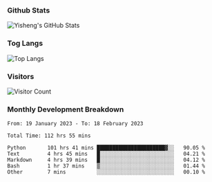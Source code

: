 ### Github Stats
![Yisheng's GitHub Stats](https://github-readme-stats-9qabuvhk1-gongyisheng.vercel.app/api?username=gongyisheng&count_private=true&show_icons=true)
### Tog Langs
![Top Langs](https://github-readme-stats-9qabuvhk1-gongyisheng.vercel.app/api/top-langs/?username=gongyisheng&layout=compact)
### Visitors
![Visitor Count](https://profile-counter.glitch.me/gongyisheng/count.svg)
### Monthly Development Breakdown
<!--START_SECTION:waka-->

```text
From: 19 January 2023 - To: 18 February 2023

Total Time: 112 hrs 55 mins

Python       101 hrs 41 mins ██████████████████████▓░░   90.05 %
Text         4 hrs 45 mins   █░░░░░░░░░░░░░░░░░░░░░░░░   04.21 %
Markdown     4 hrs 39 mins   █░░░░░░░░░░░░░░░░░░░░░░░░   04.12 %
Bash         1 hr 37 mins    ▒░░░░░░░░░░░░░░░░░░░░░░░░   01.44 %
Other        7 mins          ░░░░░░░░░░░░░░░░░░░░░░░░░   00.10 %
```

<!--END_SECTION:waka-->
